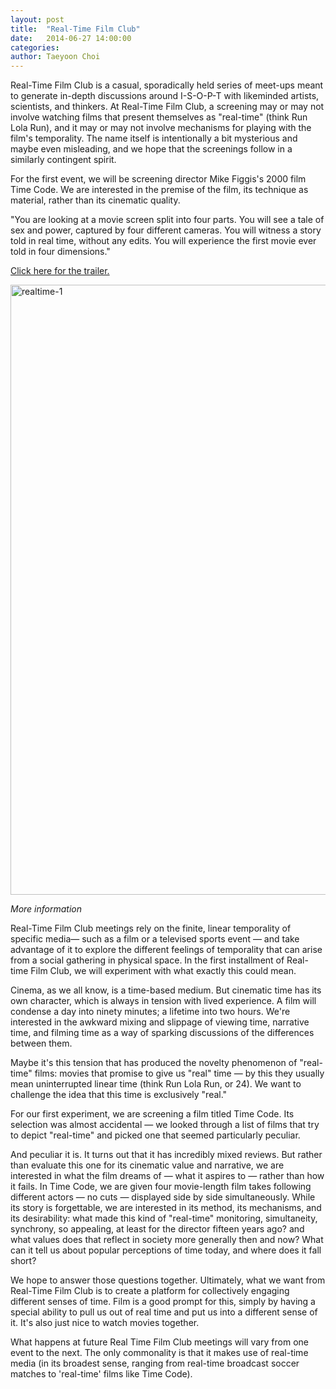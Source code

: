 ```yaml
---
layout: post
title:  "Real-Time Film Club"
date:   2014-06-27 14:00:00
categories:
author: Taeyoon Choi
---
```


Real-Time Film Club is a casual, sporadically held series of meet-ups meant to generate in-depth discussions around I-S-O-P-T with likeminded artists, scientists, and thinkers. At Real-Time Film Club, a screening may or may not involve watching films that present themselves as "real-time" (think Run Lola Run), and it may or may not involve mechanisms for playing with the film's temporality. The name itself is intentionally a bit mysterious and maybe even misleading, and we hope that the screenings follow in a similarly contingent spirit.  

For the first event, we will be screening director Mike Figgis's 2000 film Time Code. We are interested in the premise of the film, its technique as material, rather than its cinematic quality. 

"You are looking at a movie screen split into four parts. You will see a tale of sex and power, captured by four different cameras. You will witness a story told in real time, without any edits. You will experience the first movie ever told in four dimensions." 

<a href="https://www.youtube.com/watch?v=xqeIYgFqYGw">Click here for the trailer.</a>

<a href="https://www.flickr.com/photos/80913365@N04/14543985475" title="realtime-1 by TaeyoonChoiDaily, on Flickr"><img src="https://farm4.staticflickr.com/3849/14543985475_355c375435_o.png" width="600" height="976" alt="realtime-1"></a>

*More information* 

Real-Time Film Club meetings rely on the finite, linear temporality of specific media— such as a film or a televised sports event — and take advantage of it to explore the different feelings of temporality that can arise from a social gathering in physical space. In the first installment of Real-time Film Club, we will experiment with what exactly this could mean.

Cinema, as we all know, is a time-based medium. But cinematic time has its own character, which is always in tension with lived experience. A film will condense a day into ninety minutes; a lifetime into two hours. We're interested in the awkward mixing and slippage of viewing time, narrative time, and filming time as a way of sparking discussions of the differences between them.

Maybe it's this tension that has produced the novelty phenomenon of "real-time" films: movies that promise to give us "real" time — by this they usually mean uninterrupted linear time (think Run Lola Run, or 24).  We want to challenge the idea that this time is exclusively "real."

For our first experiment, we are screening a film titled Time Code. Its selection  was almost accidental — we looked through a list of films that try to depict "real-time" and picked one that seemed particularly peculiar. 

And peculiar it is. It turns out that it has incredibly mixed reviews. But rather than evaluate this one for its cinematic value and narrative, we are interested in what the film dreams of — what it aspires to — rather than how it fails. In Time Code, we are given four movie-length film takes following different actors — no cuts — displayed side by side simultaneously. While its story is forgettable, we are interested in its method, its mechanisms, and its desirability: what made this kind of "real-time" monitoring, simultaneity, synchrony, so appealing, at least for the director fifteen years ago? and what values does that reflect in society more generally then and now? What can it tell us about popular perceptions of time today, and where does it fall short? 
 
We hope to answer those questions together. Ultimately, what we want from Real-Time Film Club is to create a platform for collectively engaging different senses of time. Film is a good prompt for this, simply by having a special ability to pull us out of real time and put us into a different sense of it. It's also just nice to watch movies together. 

What happens at future Real Time Film Club meetings will vary from one event to the next. The only commonality is that it makes use of real-time media (in its broadest sense, ranging from real-time broadcast soccer matches to 'real-time' films like Time Code). 